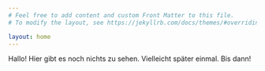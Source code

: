 ```yaml
---
# Feel free to add content and custom Front Matter to this file.
# To modify the layout, see https://jekyllrb.com/docs/themes/#overriding-theme-defaults

layout: home
---
```


Hallo! Hier gibt es noch nichts zu sehen. Vielleicht später einmal. Bis dann!